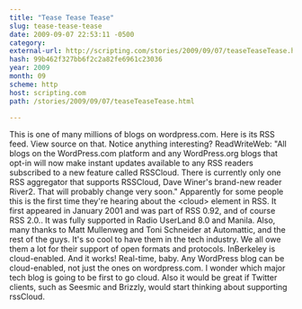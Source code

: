 ```yaml
---
title: "Tease Tease Tease"
slug: tease-tease-tease
date: 2009-09-07 22:53:11 -0500
category: 
external-url: http://scripting.com/stories/2009/09/07/teaseTeaseTease.html
hash: 99b462f327bb6f2c2a82fe6961c23036
year: 2009
month: 09
scheme: http
host: scripting.com
path: /stories/2009/09/07/teaseTeaseTease.html

---
```


This is one of many millions of blogs on wordpress.com.
Here is its RSS feed.
View source on that.
Notice anything interesting? 
ReadWriteWeb: "All blogs on the WordPress.com platform and any WordPress.org blogs that opt-in will now make instant updates available to any RSS readers subscribed to a new feature called RSSCloud. There is currently only one RSS aggregator that supports RSSCloud, Dave Winer's brand-new reader River2. That will probably change very soon."
Apparently for some people this is the first time they're hearing about the &lt;cloud&gt; element in RSS. It first appeared in January 2001 and was part of RSS 0.92, and of course RSS 2.0.. It was fully supported in Radio UserLand 8.0 and Manila. 
Also, many thanks to Matt Mullenweg and Toni Schneider at Automattic, and the rest of the guys. It's so cool to have them in the tech industry. We all owe them a lot for their support of open formats and protocols. 
InBerkeley is cloud-enabled. And it works! Real-time, baby. 
Any WordPress blog can be cloud-enabled, not just the ones on wordpress.com. I wonder which major tech blog is going to be first to go cloud.
Also it would be great if Twitter clients, such as Seesmic and Brizzly, would start thinking about supporting rssCloud.
